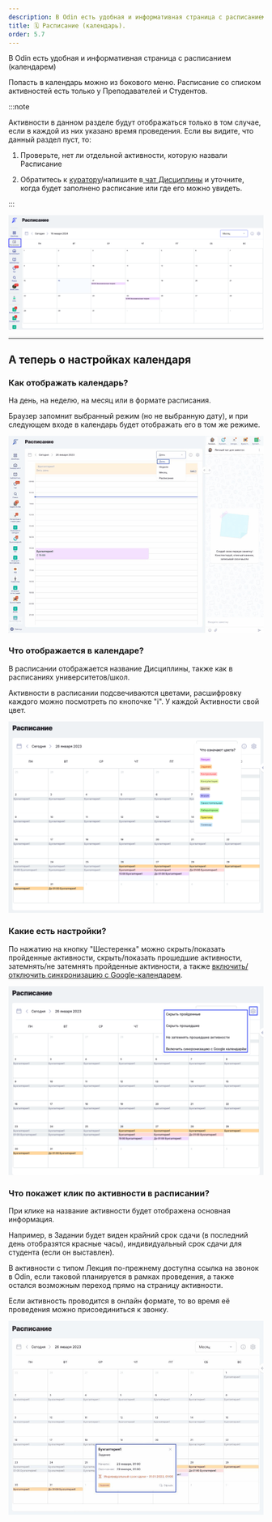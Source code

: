 ```yaml
---
description: В Odin есть удобная и информативная страница с расписанием (календарем)
title: 🗓️ Расписание (календарь).
order: 5.7
---
```


В Odin есть удобная и информативная страница с расписанием (календарем)

Попасть в календарь можно из бокового меню.  Расписание со списком активностей есть только у Преподавателей и  Студентов.

:::note 

Активности в данном разделе будут отображаться только в том случае, если в каждой из них указано время проведения. Если вы видите, что данный раздел пуст, то:

1. Проверьте, нет ли отдельной активности, которую назвали Расписание

2. Обратитесь к [куратору](./../../gde-naiti-kuratora)/напишите в[ чат Дисциплины](./../../gde-naiti-chat-discipliny/_index)  и уточните, когда будет заполнено расписание или где его можно увидеть.

:::

![](<./image (89).png> "Так отобразится расписание")

---

## А теперь о настройках календаря

### Как отображать календарь?

На день, на неделю, на месяц или в формате расписания.

Браузер запомнит выбранный режим (но не выбранную дату), и при следующем входе в календарь будет отображать его в том же режиме.

![](<./календарь 2.webp>)

### **Что отображается в календаре?**

В расписании отображается название Дисциплины,  также как в расписаниях университетов/школ.

Активности в расписании подсвечиваются цветами, расшифровку каждого можно посмотреть по кнопочке "i". У каждой Активности свой цвет.

![](<./image (32).png>)

### Какие есть настройки?

По нажатию на кнопку "Шестеренка" можно скрыть/показать пройденные активности, скрыть/показать прошедшие активности, затемнять/не затемнять пройденные активности, а также [включить/отключить синхронизацию с Google-календарем](https://gramax.smile-tech.study/helpOdin/instrukcii-po-rabote/nastroika-sinkhronizacii-s-google-kalendarem).

![](<./image (46).png>)

### Что покажет клик по активности в расписании?

При клике на название активности будет отображена основная информация.

Например, в Задании будет виден крайний срок сдачи (в последний день отобразятся красные часы), индивидуальный срок сдачи для студента (если он выставлен).

В активности с типом Лекция по-прежнему доступна ссылка на звонок в Odin, если таковой планируется в рамках проведения, а также остался возможным переход прямо на страницу активности.

Если активность проводится в онлайн формате, то во время её проведения можно присоединиться к звонку.

![](<./Гифка с Gifius.ru-33333.gif>)